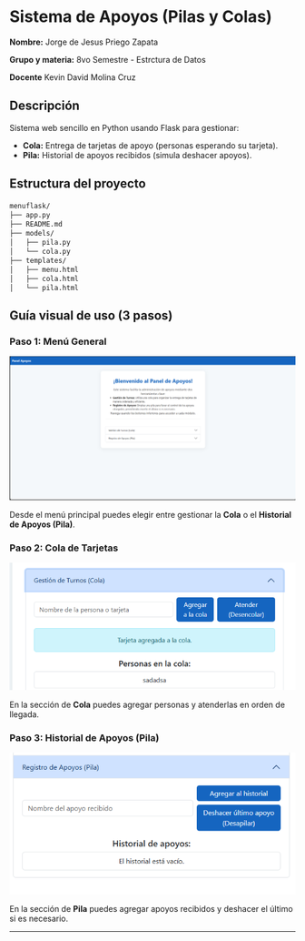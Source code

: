 # Sistema de Apoyos (Pilas y Colas)

**Nombre:** Jorge de Jesus Priego Zapata

**Grupo y materia:** 8vo Semestre - Estrctura de Datos

**Docente** Kevin David Molina Cruz


## Descripción
Sistema web sencillo en Python usando Flask para gestionar:
- **Cola:** Entrega de tarjetas de apoyo (personas esperando su tarjeta).
- **Pila:** Historial de apoyos recibidos (simula deshacer apoyos).

## Estructura del proyecto
```
menuflask/
├── app.py
├── README.md
├── models/
│   ├── pila.py
│   └── cola.py
├── templates/
│   ├── menu.html
│   ├── cola.html
│   └── pila.html
```

## Guía visual de uso (3 pasos)

### Paso 1: Menú General
![Menú General](ruta1.png)

Desde el menú principal puedes elegir entre gestionar la **Cola** o el **Historial de Apoyos (Pila)**.

### Paso 2: Cola de Tarjetas
![Cola de Tarjetas](ruta2.png)

En la sección de **Cola** puedes agregar personas y atenderlas en orden de llegada.

### Paso 3: Historial de Apoyos (Pila)
![Historial de Apoyos](ruta3.png)

En la sección de **Pila** puedes agregar apoyos recibidos y deshacer el último si es necesario.

---
